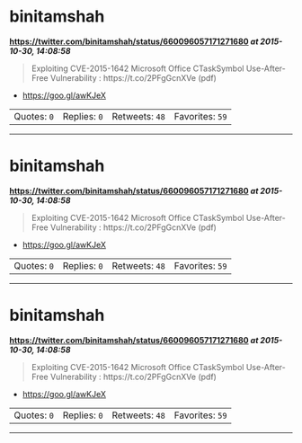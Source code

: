# binitamshah
**https://twitter.com/binitamshah/status/660096057171271680 _at 2015-10-30, 14:08:58_**
<blockquote>
Exploiting CVE-2015-1642 Microsoft Office CTaskSymbol Use-After-Free
Vulnerability : https://t.co/2PFgGcnXVe (pdf)
</blockquote>

* https://goo.gl/awKJeX

<table><tr>
<td>Quotes: <code>0</code></td>
<td>Replies: <code>0</code></td>
<td>Retweets: <code>48</code></td>
<td>Favorites: <code>59</code></td>
</tr></table>

---

# binitamshah
**https://twitter.com/binitamshah/status/660096057171271680 _at 2015-10-30, 14:08:58_**
<blockquote>
Exploiting CVE-2015-1642 Microsoft Office CTaskSymbol Use-After-Free
Vulnerability : https://t.co/2PFgGcnXVe (pdf)
</blockquote>

* https://goo.gl/awKJeX

<table><tr>
<td>Quotes: <code>0</code></td>
<td>Replies: <code>0</code></td>
<td>Retweets: <code>48</code></td>
<td>Favorites: <code>59</code></td>
</tr></table>

---

# binitamshah
**https://twitter.com/binitamshah/status/660096057171271680 _at 2015-10-30, 14:08:58_**
<blockquote>
Exploiting CVE-2015-1642 Microsoft Office CTaskSymbol Use-After-Free
Vulnerability : https://t.co/2PFgGcnXVe (pdf)
</blockquote>

* https://goo.gl/awKJeX

<table><tr>
<td>Quotes: <code>0</code></td>
<td>Replies: <code>0</code></td>
<td>Retweets: <code>48</code></td>
<td>Favorites: <code>59</code></td>
</tr></table>

---

